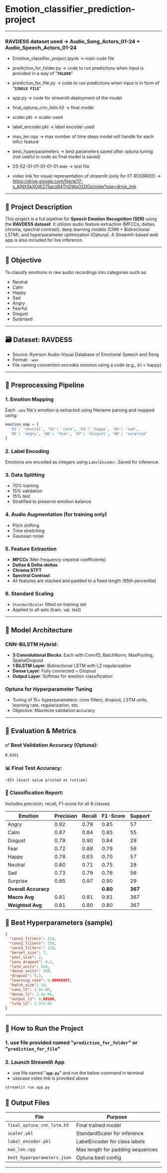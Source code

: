 # Emotion_classifier_prediction-project

---

### RAVDESS dataset used -> Audio_Song_Actors_01-24 + Audio_Speech_Actors_01-24

- Emotion_classifier_project.ipynb   -> main code file
- prediction_for_folder.py           -> code to run predictions when input is provided in a way of "**`FOLDER`**"
- prediction_for_file.py             -> code to run predictions when input is in form of "**`SINGLE FILE`**" 
- app.py                             -> code for streamlit deployment of the model 
- final_optuna_cnn_lstm.h5           -> final model
- scaler.pkl                         -> scaler used
- label_encoder.pkl                  -> label encoder used
- max_len.npy                        -> max number of time steps model will handle for each mfcc feature
- best_hyperparameters               -> best parameters saved after optuna tuning (not useful in code as final model is saved)
- 03-02-01-01-01-01-01.wav           -> test file 

- video link for visual representation of streamlit (only for IIT ROORKEE) -> https://drive.google.com/file/d/17-y_AlNXSkXOjK275aczR4ThDWoO2DOo/view?usp=drive_link

---

## 📌 Project Description

This project is a full pipeline for **Speech Emotion Recognition (SER)** using the **RAVDESS dataset**. It utilizes audio feature extraction (MFCCs, deltas, chroma, spectral contrast), deep learning models (CNN + Bidirectional LSTM), and hyperparameter optimization (Optuna). A Streamlit-based web app is also included for live inference.

---

## 🎯 Objective

To classify emotions in raw audio recordings into categories such as:

* Neutral
* Calm
* Happy
* Sad
* Angry
* Fearful
* Disgust
* Surprised

---

## 🗃️ Dataset: RAVDESS

* Source: Ryerson Audio-Visual Database of Emotional Speech and Song
* Format: `.wav`
* File naming convention encodes emotion using a code (e.g., `03` = happy)

---

## 🔄 Preprocessing Pipeline

### 1. **Emotion Mapping**

Each `.wav` file's emotion is extracted using filename parsing and mapped using:

```python
emotion_map = {
  '01': 'neutral', '02': 'calm', '03': 'happy', '04': 'sad',
  '05': 'angry', '06': 'fear', '07': 'disgust', '08': 'surprise'
}
```

### 2. **Label Encoding**

Emotions are encoded as integers using `LabelEncoder`. Saved for inference.

### 3. **Data Splitting**

* 70% training
* 15% validation
* 15% test
* Stratified to preserve emotion balance

### 4. **Audio Augmentation** (for training only)

* Pitch shifting
* Time stretching
* Gaussian noise

### 5. **Feature Extraction**

* **MFCCs** (Mel-frequency cepstral coefficients)
* **Deltas & Delta-deltas**
* **Chroma STFT**
* **Spectral Contrast**
* All features are stacked and padded to a fixed length (95th percentile)

### 6. **Standard Scaling**

* `StandardScaler` fitted on training set
* Applied to all sets (train, val, test)

---

## 🧠 Model Architecture

### CNN-BiLSTM Hybrid:

* **3 Convolutional Blocks**: Each with Conv1D, BatchNorm, MaxPooling, SpatialDropout
* **1 BiLSTM Layer**: Bidirectional LSTM with L2 regularization
* **Dense Layer**: Fully connected + Dropout
* **Output Layer**: Softmax for emotion classification

### Optuna for Hyperparameter Tuning

* Tuning of 15+ hyperparameters: conv filters, dropout, LSTM units, learning rate, regularization, etc.
* Objective: Maximize validation accuracy

---

## 🧪 Evaluation & Metrics

### ✅ Best Validation Accuracy (Optuna):

```
0.8261
```

### 📊 Final Test Accuracy:

```
~81% (exact value printed at runtime)
```

### 📝 Classification Report:

Includes precision, recall, F1-score for all 8 classes

| Emotion   | Precision | Recall | F1-Score | Support |
|-----------|-----------|--------|----------|---------|
| Angry     | 0.92      | 0.79   | 0.85     | 57      |
| Calm      | 0.87      | 0.84   | 0.85     | 55      |
| Disgust   | 0.79      | 0.90   | 0.84     | 29      |
| Fear      | 0.72      | 0.88   | 0.79     | 56      |
| Happy     | 0.78      | 0.63   | 0.70     | 57      |
| Neutral   | 0.80      | 0.71   | 0.75     | 28      |
| Sad       | 0.73      | 0.79   | 0.76     | 56      |
| Surprise  | 0.85      | 0.97   | 0.90     | 29      |
| **Overall Accuracy** |        |         | **0.80** | **367** |
| **Macro Avg**        | 0.81   | 0.81    | 0.81     | 367     |
| **Weighted Avg**     | 0.81   | 0.80    | 0.80     | 367     |


## 🧪 Best Hyperparameters (sample)

```json
{
  "conv1_filters": 224,
  "conv2_filters": 256,
  "conv3_filters": 128,
  "kernel_size": 7,
  "pool_size": 2,
  "conv_dropout": 0.2,
  "lstm_units": 224,
  "dense_units": 160,
  "dropout": 0.3,
  "learning_rate": 0.00046957,
  "batch_size": 16,
  "conv_l2": 2.9e-06,
  "dense_l2": 2.2e-06,
  "output_l2": 0.00186,
  "lstm_l2": 3.37e-05
}
```

---

## 🚀 How to Run the Project

### 1. use file provided named "**`prediction_for_folder`**" or "**`prediction_for_file`**"

### 2. Launch Streamlit App

* use file named "**`app.py`**" and run the below command in terminal
* usecase video link is provided above

```bash
streamlit run app.py
```

## 📁 Output Files

| File                        | Purpose                          |
| --------------------------- | -------------------------------- |
| `final_optuna_cnn_lstm.h5`  | Final trained model              |
| `scaler.pkl`                | StandardScaler for inference     |
| `label_encoder.pkl`         | LabelEncoder for class labels    |
| `max_len.npy`               | Max length for padding sequences |
| `best_hyperparameters.json` | Optuna best config               |

---

